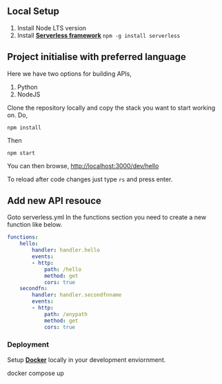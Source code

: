 
## Local Setup
1. Install Node LTS version
2. Install **[Serverless framework](https://www.serverless.com/framework/docs/getting-started)**
```npm -g install serverless```

## Project initialise with preferred language
Here we have two options for building APIs,
1. Python
2. NodeJS

Clone the repository locally and copy the stack you want to start working on.
Do,

```npm install```

Then 

```npm start```

You can then browse,
[http://localhost:3000/dev/hello](http://localhost:3000/dev/hello)

To reload after code changes just type ```rs``` and press enter.

## Add new API resouce

Goto serverless.yml
In the functions section you need to create a new function like below.
```yaml
functions:
    hello:
        handler: handler.hello
        events:
        - http:
            path: /hello
            method: get
            cors: true
    secondfn:
        handler: handler.secondfnname
        events:
        - http:
            path: /anypath
            method: get
            cors: true
```

### Deployment 

Setup **[Docker](https://www.docker.com/get-started)** locally in your development enviornment. 

docker compose up
